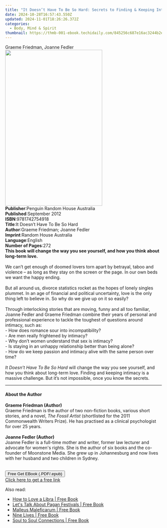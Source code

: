 ```yaml
---
title: "It Doesn’t Have To Be So Hard: Secrets to Finding & Keeping Intimacy | Free Book"
date: 2024-10-28T16:57:43.550Z
updated: 2024-11-01T18:26:26.372Z
categories:
  - Body, Mind & Spirit
thumbnail: https://thmb-001-ebook.techidaily.com/845256c687e16ac3244b2e6a6667cf38aa50894206c896a379a707437b9efc67.jpg
---
```

<main id="book-container">
  <div class="flex flex-col">
    <div class="book-brief flex-1 py-6 px-4 sm:p-6 md:py-10 md:px-8">
      <!-- brief-->
      <div class="book-brief-main">Graeme Friedman, Joanne Fedler</div>
    </div>
    <div
      class="book-meta-info flex-1 grid gap-4 col-start-1 col-end-3 row-start-1 sm:mb-6 sm:grid-cols-4 lg:gap-6 lg:col-start-2 lg:row-end-6 lg:row-span-6 lg:mb-0"
    >
      <div
        class="book-meta-info-left place-content-center mt-4 p-4 text-sm leading-6 col-start-2 col-span-2 dark:text-slate-400"
      >
        <img
          class="w-full h-500 object-cover rounded-lg sm:h-255 sm:col-span-2 lg:col-span-full"
          src="https://img-001-ebook.techidaily.com/67ed77f923556bf012ca6a52a6b379d74669c9f4b3eff88553709bbcfeeb8bed.jpg"
          alt=""
          width="312"
          height="500"
        />
      </div>
      <div
        class="book-meta-info-right mt-2 col-start-1 row-start-2 col-span-3 self-center"
      >
        <!-- meta data  -->
        <div class="flex flex-col px-4 md:px-8">
          <div class="flex-1">
            <strong>Publisher</strong>:<span class="px-2"
              >Penguin Random House Australia</span
            >
          </div>
          <div class="flex-1">
            <strong>Published</strong>:<span class="px-2">September 2012</span>
          </div>
          <div class="flex-1">
            <strong>ISBN</strong>:<span class="px-2">9781742754918</span>
          </div>
          <div class="flex-1">
            <strong>Title</strong>:<span class="px-2"
              >It Doesn’t Have To Be So Hard</span
            >
          </div>
          <div class="flex-1">
            <strong>Author</strong>:<span class="px-2"
              >Graeme Friedman; Joanne Fedler</span
            >
          </div>
          <div class="flex-1">
            <strong>Imprint</strong>:<span class="px-2"
              >Random House Australia</span
            >
          </div>
          <div class="flex-1">
            <strong>Language</strong>:<span class="px-2">English</span>
          </div>
          <div class="flex-1">
            <strong>Number of Pages</strong>:<span class="px-2">272</span>
          </div>
        </div>
      </div>
    </div>
    <div class="book-description flex-1 py-6 px-4 sm:p-6 md:py-10 md:px-8">
      <div class="book-description-main">
        <div accordion-content="" id="description">
          <b
            >This book will change the way you see yourself, and how you think
            about long-term love.</b
          ><br /><br />We can’t get enough of doomed lovers torn apart by
          betrayal, taboo and violence – as long as they stay on the screen or
          the page. In our own beds we want the happy ending.<br /><br />But all
          around us, divorce statistics rocket as the hopes of lonely singles
          plummet. In an age of financial and political uncertainty, love is the
          only thing left to believe in. So why do we give up on it so
          easily?<br /><br />Through interlocking stories that are moving, funny
          and all too familiar, Joanne Fedler and Graeme Friedman combine their
          years of personal and professional experience to tackle the toughest
          of questions around intimacy, such as:<br />- How does romance sour
          into incompatibility?<br />- Are men really frightened by intimacy?<br />-
          Why don’t women understand that sex is intimacy?<br />- Is staying in
          an unhappy relationship better than being alone?<br />- How do we keep
          passion and intimacy alive with the same person over time?<br /><br /><i
            >It Doesn’t Have To Be So Hard </i
          >will change the way you see yourself, and how you think about
          long-term love. Finding and keeping intimacy is a massive challenge.
          But it’s not impossible, once you know the secrets.
        </div>
        <div class="accordion-fader"></div>
      </div>
    </div>
    <div class="book-excerpts flex-1 py-6 px-4 sm:p-6 md:py-10 md:px-8">
      <!-- excerpts-->
      <div class="book-excerpts-main">
        <hr />
        <h4 class="placeholder placeholder-heading">
          <span>About the Author</span>
        </h4>
        <p>
          <b>Graeme Friedman (Author) </b><br />
          Graeme Friedman is the author of two non-fiction books, various short
          stories, and a novel, <i>The Fossil Artist</i> (shortlisted for the
          2011 Commonwealth Writers Prize). He has practised as a clinical
          psychologist for over 25 years.<br /><br /><b
            >Joanne Fedler (Author) </b
          ><br />
          Joanne Fedler is a full-time mother and writer, former law lecturer
          and advocate for women's rights. She is the author of six books and
          the co-founder of Moonstone Media. She grew up in Johannesburg and now
          lives with her husband and two children in Sydney.<br /><br />
        </p>
      </div>
    </div>
    <div
      class="book-about-author flex-1 py-6 px-4 sm:p-6 md:py-10 md:px-8"
    ></div>
    <div class="book-free-get flex-1 py-6 px-4 sm:p-6 md:py-10 md:px-8">
      <button
        id="btn-free-get"
        class="bg-blue-500 hover:bg-blue-700 text-white font-bold py-2 px-4 rounded"
      >
        Free Get EBook (.PDF/.epub)
      </button>
      <div id="countdown-display" class="px-2 text-lg mt-2"></div>
      <a
        id="free-link"
        class="hidden bg-blue-500 hover:bg-blue-700 text-white font-bold py-2 px-4 rounded"
        href="https://www.ebooks.com/en-us/book/995890/it-doesn-t-have-to-be-so-hard-secrets-to-finding-keeping-intimacy/graeme-friedman/"
        target="_blank"
        >Click here to get a free link</a
      >
    </div>
    <script>
      let countdownTime = 0;
      let countdownInterval = null;
      document
        .getElementById('btn-free-get')
        .addEventListener('click', startCountdown);
      function startCountdown() {
        countdownTime = new Date().getTime() + 60000 * 3;
        countdownInterval = setInterval(updateCountdown, 1000);
        document.getElementById('btn-free-get').disabled = true;
        document
          .getElementById('btn-free-get')
          .classList.add('bg-gray-500', 'cursor-not-allowed');
      }
      function updateCountdown() {
        let currentTime = new Date().getTime();
        let timeLeft = countdownTime - currentTime;
        let secondsLeft = Math.floor(timeLeft / 1000);
        document.getElementById('countdown-display').innerHTML =
          `Remaining time: ${secondsLeft} seconds.`;
        if (secondsLeft <= 0) {
          clearInterval(countdownInterval);
          document.getElementById('btn-free-get').classList.add('hidden');
          document.getElementById('free-link').classList.remove('hidden');
          document.getElementById('countdown-display').innerHTML = '';
        }
      }
    </script>
  </div>
</main>

<ins class="adsbygoogle"
      style="display:block"
      data-ad-client="ca-pub-7571918770474297"
      data-ad-slot="8358498916"
      data-ad-format="auto"
      data-full-width-responsive="true"></ins>
    

<span class="atpl-alsoreadstyle">Also read:</span>
<div><ul>
<li><a href="https://novels-ebooks.techidaily.com/1078464-9781780996141-how-to-love-a-libra/"><u>How to Love a Libra | Free Book</u></a></li>
<li><a href="https://novels-ebooks.techidaily.com/1078465-9781780994642-lets-talk-about-pagan-festivals/"><u>Let's Talk About Pagan Festivals | Free Book</u></a></li>
<li><a href="https://novels-ebooks.techidaily.com/1079187-9781420924350-malleus-maleficarum/"><u>Malleus Maleficarum | Free Book</u></a></li>
<li><a href="https://novels-ebooks.techidaily.com/1078466-9781780993645-nine-lives/"><u>Nine Lives | Free Book</u></a></li>
<li><a href="https://novels-ebooks.techidaily.com/1078468-9781846949685-soul-to-soul-connections/"><u>Soul to Soul Connections | Free Book</u></a></li>
</ul></div>


